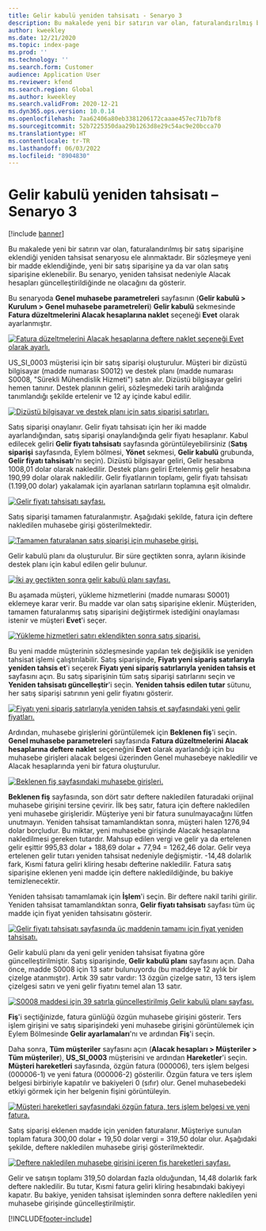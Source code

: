 ```yaml
---
title: Gelir kabulü yeniden tahsisatı - Senaryo 3
description: Bu makalede yeni bir satırın var olan, faturalandırılmış bir satış siparişine eklendiği yeniden tahsisat senaryosu ele alınmaktadır. Bir sözleşmeye yeni bir madde eklendiğinde, yeni bir satış siparişine ya da var olan satış siparişine eklenebilir.
author: kweekley
ms.date: 12/21/2020
ms.topic: index-page
ms.prod: ''
ms.technology: ''
ms.search.form: Customer
audience: Application User
ms.reviewer: kfend
ms.search.region: Global
ms.author: kweekley
ms.search.validFrom: 2020-12-21
ms.dyn365.ops.version: 10.0.14
ms.openlocfilehash: 7aa62406a80eb3381206172caaae457ec71b7bf8
ms.sourcegitcommit: 52b7225350daa29b1263d8e29c54ac9e20bcca70
ms.translationtype: HT
ms.contentlocale: tr-TR
ms.lasthandoff: 06/03/2022
ms.locfileid: "8904830"
---
```

# <a name="revenue-recognition-reallocation--scenario-3"></a>Gelir kabulü yeniden tahsisatı – Senaryo 3

[!include [banner](../includes/banner.md)]

Bu makalede yeni bir satırın var olan, faturalandırılmış bir satış siparişine eklendiği yeniden tahsisat senaryosu ele alınmaktadır. Bir sözleşmeye yeni bir madde eklendiğinde, yeni bir satış siparişine ya da var olan satış siparişine eklenebilir. Bu senaryo, yeniden tahsisat nedeniyle Alacak hesapları güncelleştirildiğinde ne olacağını da gösterir.

Bu senaryoda **Genel muhasebe parametreleri** sayfasının (**Gelir kabulü \> Kurulum \> Genel muhasebe parametreleri**) **Gelir kabulü** sekmesinde **Fatura düzeltmelerini Alacak hesaplarına naklet** seçeneği **Evet** olarak ayarlanmıştır.

[![Fatura düzeltmelerini Alacak hesaplarına deftere naklet seçeneği Evet olarak ayarlı.](./media/25_rev-rec-scenarios.png)](./media/25_rev-rec-scenarios.png)

US\_SI\_0003 müşterisi için bir satış siparişi oluşturulur. Müşteri bir dizüstü bilgisayar (madde numarası S0012) ve destek planı (madde numarası S0008, "Sürekli Mühendislik Hizmeti") satın alır. Dizüstü bilgisayar geliri hemen tanınır. Destek planının geliri, sözleşmedeki tarih aralığında tanımlandığı şekilde ertelenir ve 12 ay içinde kabul edilir.

[![Dizüstü bilgisayar ve destek planı için satış siparişi satırları.](./media/26_rev-rec-scenarios.png)](./media/26_rev-rec-scenarios.png)

Satış siparişi onaylanır. Gelir fiyatı tahsisatı için her iki madde ayarlandığından, satış siparişi onaylandığında gelir fiyatı hesaplanır. Kabul edilecek geliri **Gelir fiyatı tahsisatı** sayfasında görüntüleyebilirsiniz (**Satış siparişi** sayfasında, Eylem bölmesi, **Yönet** sekmesi, **Gelir kabulü** grubunda, **Gelir fiyatı tahsisatı**'nı seçin). Dizüstü bilgisayar geliri, Gelir hesabına 1008,01 dolar olarak nakledilir. Destek planı geliri Ertelenmiş gelir hesabına 190,99 dolar olarak nakledilir. Gelir fiyatlarının toplamı, gelir fiyatı tahsisatı (1.199,00 dolar) yakalamak için ayarlanan satırların toplamına eşit olmalıdır.

[![Gelir fiyatı tahsisatı sayfası.](./media/27_rev-rec-scenarios.png)](./media/27_rev-rec-scenarios.png)

Satış siparişi tamamen faturalanmıştır. Aşağıdaki şekilde, fatura için deftere nakledilen muhasebe girişi gösterilmektedir.

[![Tamamen faturalanan satış siparişi için muhasebe girişi.](./media/28_rev-rec-scenarios.png)](./media/28_rev-rec-scenarios.png)

Gelir kabulü planı da oluşturulur. Bir süre geçtikten sonra, ayların ikisinde destek planı için kabul edilen gelir bulunur.

[![İki ay geçtikten sonra gelir kabulü planı sayfası.](./media/29_rev-rec-scenarios.png)](./media/29_rev-rec-scenarios.png)

Bu aşamada müşteri, yükleme hizmetlerini (madde numarası S0001) eklemeye karar verir. Bu madde var olan satış siparişine eklenir. Müşteriden, tamamen faturalanmış satış siparişini değiştirmek istediğini onaylaması istenir ve müşteri **Evet**'i seçer.

[![Yükleme hizmetleri satırı eklendikten sonra satış siparişi.](./media/30_rev-rec-scenarios.png)](./media/30_rev-rec-scenarios.png)

Bu yeni madde müşterinin sözleşmesinde yapılan tek değişiklik ise yeniden tahsisat işlemi çalıştırılabilir. Satış siparişinde, **Fiyatı yeni sipariş satırlarıyla yeniden tahsis et**'i seçerek **Fiyatı yeni sipariş satırlarıyla yeniden tahsis et** sayfasını açın. Bu satış siparişinin tüm satış siparişi satırlarını seçin ve **Yeniden tahsisatı güncelleştir**'i seçin. **Yeniden tahsis edilen tutar** sütunu, her satış siparişi satırının yeni gelir fiyatını gösterir.

[![Fiyatı yeni sipariş satırlarıyla yeniden tahsis et sayfasındaki yeni gelir fiyatları.](./media/31_rev-rec-scenarios.png)](./media/31_rev-rec-scenarios.png)

Ardından, muhasebe girişlerini görüntülemek için **Beklenen fiş**'i seçin. **Genel muhasebe parametreleri** sayfasında **Fatura düzeltmelerini Alacak hesaplarına deftere naklet** seçeneğini **Evet** olarak ayarlandığı için bu muhasebe girişleri alacak belgesi üzerinden Genel muhasebeye nakledilir ve Alacak hesaplarında yeni bir fatura oluşturulur.

[![Beklenen fiş sayfasındaki muhasebe girişleri.](./media/32_rev-rec-scenarios.png)](./media/32_rev-rec-scenarios.png)

**Beklenen fiş** sayfasında, son dört satır deftere nakledilen faturadaki orijinal muhasebe girişini tersine çevirir. İlk beş satır, fatura için deftere nakledilen yeni muhasebe girişleridir. Müşteriye yeni bir fatura sunulmayacağını lütfen unutmayın. Yeniden tahsisat tamamlandıktan sonra, müşteri halen 1276,94 dolar borçludur. Bu miktar, yeni muhasebe girişinde Alacak hesaplarına nakledilmesi gereken tutardır. Mahsup edilen vergi ve gelir ya da ertelenen gelir eşittir 995,83 dolar + 188,69 dolar + 77,94 = 1262,46 dolar. Gelir veya ertelenen gelir tutarı yeniden tahsisat nedeniyle değişmiştir. -14,48 dolarlık fark, Kısmi fatura geliri kliring hesabı defterine nakledilir. Fatura satış siparişine eklenen yeni madde için deftere nakledildiğinde, bu bakiye temizlenecektir.

Yeniden tahsisatı tamamlamak için **İşlem**'i seçin. Bir deftere nakil tarihi girilir. Yeniden tahsisat tamamlandıktan sonra, **Gelir fiyatı tahsisatı** sayfası tüm üç madde için fiyat yeniden tahsisatını gösterir.

[![Gelir fiyatı tahsisatı sayfasında üç maddenin tamamı için fiyat yeniden tahsisatı.](./media/33_rev-rec-scenarios.png)](./media/33_rev-rec-scenarios.png)

Gelir kabulü planı da yeni gelir yeniden tahsisat fiyatına göre güncelleştirilmiştir. Satış siparişinde, **Gelir kabulü planı** sayfasını açın. Daha önce, madde S0008 için 13 satır bulunuyordu (bu maddeye 12 aylık bir çizelge atanmıştır). Artık 39 satır vardır: 13 özgün çizelge satırı, 13 ters işlem çizelgesi satırı ve yeni gelir fiyatını temel alan 13 satır.

[![S0008 maddesi için 39 satırla güncelleştirilmiş Gelir kabulü planı sayfası.](./media/34_rev-rec-scenarios.png)](./media/34_rev-rec-scenarios.png)

**Fiş**'i seçtiğinizde, fatura günlüğü özgün muhasebe girişini gösterir. Ters işlem girişini ve satış siparişindeki yeni muhasebe girişini görüntülemek için Eylem Bölmesinde **Gelir ayarlamaları**'nı ve ardından **Fiş**'i seçin.

Daha sonra, **Tüm müşteriler** sayfasını açın (**Alacak hesapları \> Müşteriler \> Tüm müşteriler**), **US\_SI\_0003** müşterisini ve ardından **Hareketler**'i seçin. **Müşteri hareketleri** sayfasında, özgün fatura (000006), ters işlem belgesi (000006-1) ve yeni fatura (000006-2) gösterilir. Özgün fatura ve ters işlem belgesi birbiriyle kapatılır ve bakiyeleri 0 (sıfır) olur. Genel muhasebedeki etkiyi görmek için her belgenin fişini görüntüleyin.

[![Müşteri hareketleri sayfasındaki özgün fatura, ters işlem belgesi ve yeni fatura.](./media/35_rev-rec-scenarios.png)](./media/35_rev-rec-scenarios.png)

Satış siparişi eklenen madde için yeniden faturalanır. Müşteriye sunulan toplam fatura 300,00 dolar + 19,50 dolar vergi = 319,50 dolar olur. Aşağıdaki şekilde, deftere nakledilen muhasebe girişi gösterilmektedir.

[![Deftere nakledilen muhasebe girişini içeren fiş hareketleri sayfası.](./media/36_rev-rec-scenarios.png)](./media/36_rev-rec-scenarios.png)

Gelir ve satışın toplamı 319,50 dolardan fazla olduğundan, 14,48 dolarlık fark deftere nakledilir. Bu tutar, Kısmi fatura geliri kliring hesabındaki bakiyeyi kapatır. Bu bakiye, yeniden tahsisat işleminden sonra deftere nakledilen yeni muhasebe girişinde güncelleştirilmiştir.


[!INCLUDE[footer-include](../../includes/footer-banner.md)]

